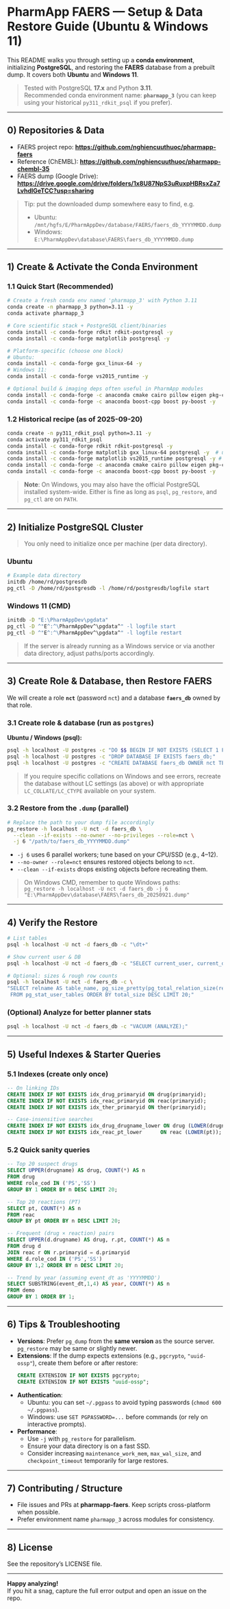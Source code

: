 # PharmApp FAERS — Setup & Data Restore Guide (Ubuntu & Windows 11)

This README walks you through setting up a **conda environment**, initializing **PostgreSQL**, and restoring the **FAERS** database from a prebuilt dump. It covers both **Ubuntu** and **Windows 11**.

> Tested with PostgreSQL **17.x** and Python **3.11**.  
> Recommended conda environment name: **`pharmapp_3`** (you can keep using your historical `py311_rdkit_psql` if you prefer).

---

## 0) Repositories & Data
- FAERS project repo: **https://github.com/nghiencuuthuoc/pharmapp-faers**
- Reference (ChEMBL): **https://github.com/nghiencuuthuoc/pharmapp-chembl-35**
- FAERS dump (Google Drive): **https://drive.google.com/drive/folders/1x8U87NpS3uRuxpHBRsxZa7LvhdlGeTCC?usp=sharing**

> Tip: put the downloaded dump somewhere easy to find, e.g.  
> - Ubuntu: `/mnt/hgfs/E/PharmAppDev/database/FAERS/faers_db_YYYYMMDD.dump`  
> - Windows: `E:\PharmAppDev\database\FAERS\faers_db_YYYYMMDD.dump`

---

## 1) Create & Activate the Conda Environment

### 1.1 Quick Start (Recommended)
```bash
# Create a fresh conda env named 'pharmapp_3' with Python 3.11
conda create -n pharmapp_3 python=3.11 -y
conda activate pharmapp_3

# Core scientific stack + PostgreSQL client/binaries
conda install -c conda-forge rdkit rdkit-postgresql -y
conda install -c conda-forge matplotlib postgresql -y

# Platform-specific (choose one block)
# Ubuntu:
conda install -c conda-forge gxx_linux-64 -y
# Windows 11:
conda install -c conda-forge vs2015_runtime -y

# Optional build & imaging deps often useful in PharmApp modules
conda install -c conda-forge -c anaconda cmake cairo pillow eigen pkg-config -y
conda install -c conda-forge -c anaconda boost-cpp boost py-boost -y
```

### 1.2 Historical recipe (as of 2025-09-20)
```bash
conda create -n py311_rdkit_psql python=3.11 -y
conda activate py311_rdkit_psql
conda install -c conda-forge rdkit rdkit-postgresql -y
conda install -c conda-forge matplotlib gxx_linux-64 postgresql -y  # ubuntu
conda install -c conda-forge matplotlib vs2015_runtime postgresql -y # windows 11
conda install -c conda-forge -c anaconda cmake cairo pillow eigen pkg-config -y
conda install -c conda-forge -c anaconda boost-cpp boost py-boost -y
```

> **Note**: On Windows, you may also have the official PostgreSQL installed system-wide. Either is fine as long as `psql`, `pg_restore`, and `pg_ctl` are on `PATH`.

---

## 2) Initialize PostgreSQL Cluster

> You only need to initialize once per machine (per data directory).

### Ubuntu
```bash
# Example data directory
initdb /home/rd/postgresdb
pg_ctl -D /home/rd/postgresdb -l /home/rd/postgresdb/logfile start
```

### Windows 11 (CMD)
```bat
initdb -D "E:\PharmAppDev\pgdata"
pg_ctl -D ^"E^:^\PharmAppDev^\pgdata^" -l logfile start
pg_ctl -D ^"E^:^\PharmAppDev^\pgdata^" -l logfile restart
```

> If the server is already running as a Windows service or via another data directory, adjust paths/ports accordingly.

---

## 3) Create Role & Database, then Restore FAERS

We will create a role **`nct`** (password `nct`) and a database **`faers_db`** owned by that role.

### 3.1 Create role & database (run as `postgres`)
**Ubuntu / Windows (psql):**
```bash
psql -h localhost -U postgres -c "DO $$ BEGIN IF NOT EXISTS (SELECT 1 FROM pg_roles WHERE rolname='nct') THEN CREATE ROLE nct LOGIN PASSWORD 'nct'; ALTER ROLE nct CREATEDB; END IF; END $$;"
psql -h localhost -U postgres -c "DROP DATABASE IF EXISTS faers_db;"
psql -h localhost -U postgres -c "CREATE DATABASE faers_db OWNER nct TEMPLATE template0 ENCODING 'UTF8';"
```

> If you require specific collations on Windows and see errors, recreate the database without LC settings (as above) or with appropriate `LC_COLLATE/LC_CTYPE` available on your system.

### 3.2 Restore from the `.dump` (parallel)
```bash
# Replace the path to your dump file accordingly
pg_restore -h localhost -U nct -d faers_db \
  --clean --if-exists --no-owner --no-privileges --role=nct \
  -j 6 "/path/to/faers_db_YYYYMMDD.dump"
```

- `-j 6` uses 6 parallel workers; tune based on your CPU/SSD (e.g., 4–12).
- `--no-owner --role=nct` ensures restored objects belong to `nct`.
- `--clean --if-exists` drops existing objects before recreating them.

> On Windows CMD, remember to quote Windows paths:  
> `pg_restore -h localhost -U nct -d faers_db -j 6 "E:\PharmAppDev\database\FAERS\faers_db_20250921.dump"`

---

## 4) Verify the Restore

```bash
# List tables
psql -h localhost -U nct -d faers_db -c "\dt+"

# Show current user & DB
psql -h localhost -U nct -d faers_db -c "SELECT current_user, current_database();"

# Optional: sizes & rough row counts
psql -h localhost -U nct -d faers_db -c \
"SELECT relname AS table_name, pg_size_pretty(pg_total_relation_size(relid)) AS total_size, n_live_tup AS approx_rows
 FROM pg_stat_user_tables ORDER BY total_size DESC LIMIT 20;"
```

### (Optional) Analyze for better planner stats
```bash
psql -h localhost -U nct -d faers_db -c "VACUUM (ANALYZE);"
```

---

## 5) Useful Indexes & Starter Queries

### 5.1 Indexes (create only once)
```sql
-- On linking IDs
CREATE INDEX IF NOT EXISTS idx_drug_primaryid ON drug(primaryid);
CREATE INDEX IF NOT EXISTS idx_reac_primaryid ON reac(primaryid);
CREATE INDEX IF NOT EXISTS idx_ther_primaryid ON ther(primaryid);

-- Case-insensitive searches
CREATE INDEX IF NOT EXISTS idx_drug_drugname_lower ON drug (LOWER(drugname));
CREATE INDEX IF NOT EXISTS idx_reac_pt_lower      ON reac (LOWER(pt));
```

### 5.2 Quick sanity queries
```sql
-- Top 20 suspect drugs
SELECT UPPER(drugname) AS drug, COUNT(*) AS n
FROM drug
WHERE role_cod IN ('PS','SS')
GROUP BY 1 ORDER BY n DESC LIMIT 20;

-- Top 20 reactions (PT)
SELECT pt, COUNT(*) AS n
FROM reac
GROUP BY pt ORDER BY n DESC LIMIT 20;

-- Frequent (drug × reaction) pairs
SELECT UPPER(d.drugname) AS drug, r.pt, COUNT(*) AS n
FROM drug d
JOIN reac r ON r.primaryid = d.primaryid
WHERE d.role_cod IN ('PS','SS')
GROUP BY 1,2 ORDER BY n DESC LIMIT 20;

-- Trend by year (assuming event_dt as 'YYYYMMDD')
SELECT SUBSTRING(event_dt,1,4) AS year, COUNT(*) AS n
FROM demo
GROUP BY 1 ORDER BY 1;
```

---

## 6) Tips & Troubleshooting

- **Versions**: Prefer `pg_dump` from the **same version** as the source server. `pg_restore` may be same or slightly newer.
- **Extensions**: If the dump expects extensions (e.g., `pgcrypto`, `"uuid-ossp"`), create them before or after restore:
  ```sql
  CREATE EXTENSION IF NOT EXISTS pgcrypto;
  CREATE EXTENSION IF NOT EXISTS "uuid-ossp";
  ```
- **Authentication**:
  - Ubuntu: you can set `~/.pgpass` to avoid typing passwords (`chmod 600 ~/.pgpass`).
  - Windows: use `SET PGPASSWORD=...` before commands (or rely on interactive prompts).
- **Performance**:
  - Use `-j` with `pg_restore` for parallelism.
  - Ensure your data directory is on a fast SSD.
  - Consider increasing `maintenance_work_mem`, `max_wal_size`, and `checkpoint_timeout` temporarily for large restores.

---

## 7) Contributing / Structure

- File issues and PRs at **pharmapp-faers**. Keep scripts cross-platform when possible.
- Prefer environment name `pharmapp_3` across modules for consistency.

---

## 8) License

See the repository’s LICENSE file.

---

**Happy analyzing!**  
If you hit a snag, capture the full error output and open an issue on the repo.
